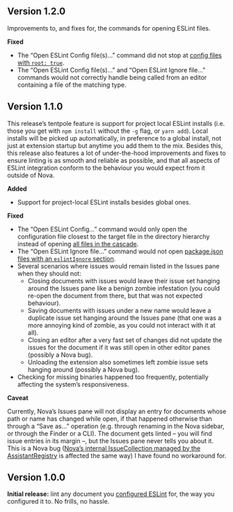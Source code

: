 ## Version 1.2.0

Improvements to, and fixes for, the commands for opening ESLint files.

**Fixed**

- The “Open ESLint Config file(s)…” command did not stop at [config files with `root: true`](https://eslint.org/docs/user-guide/configuring#using-configuration-files-1).
- The “Open ESLint Config file(s)…” and “Open ESLint Ignore file…” commands would not correctly handle being called from an editor containing a file of the matching type.


## Version 1.1.0

This release’s tentpole feature is support for project local ESLint installs (i.e. those you get with `npm install` without the `-g` flag, or `yarn add`). Local installs will be picked up automatically, in preference to a global install, not just at extension startup but anytime you add them to the mix. Besides this, this release also features a lot of under-the-hood improvements and fixes to ensure linting is as smooth and reliable as possible, and that all aspects of ESLint integration conform to the behaviour you would expect from it outside of Nova.

**Added**

- Support for project-local ESLint installs besides global ones.

**Fixed**

- The “Open ESLint Config…” command would only open the configuration file closest to the target file in the directory hierarchy instead of opening [all files in the cascade](https://eslint.org/docs/user-guide/configuring#configuration-cascading-and-hierarchy).
- The “Open ESLint Ignore file…” command would not open [package.json files with an `eslintIgnore` section](https://eslint.org/docs/user-guide/configuring#using-eslintignore-in-packagejson).
- Several scenarios where issues would remain listed in the Issues pane when they should not:
    - Closing documents with issues would leave their issue set hanging around the Issues pane like a benign zombie infestation (you could re-open the document from there, but that was not expected behaviour).
    - Saving documents with issues under a new name would leave a duplicate issue set hanging around the Issues pane (that one was a more annoying kind of zombie, as you could not interact with it at all).
    - Closing an editor after a very fast set of changes did not update the issues for the document if it was still open in other editor panes (possibly a Nova bug).
    - Unloading the extension also sometimes left zombie issue sets hanging around (possibly a Nova bug).
- Checking for missing binaries happened too frequently, potentially affecting the system’s responsiveness.

**Caveat**

Currently, Nova’s Issues pane will not display an entry for documents whose path or name has  changed while open, if that happened otherwise than through a “Save as…” operation (e.g. through renaming in the Nova sidebar, or through the Finder or a CLI). The document gets linted – you will find issue entries in its margin –, but the Issues pane never tells you about it. This is a Nova bug ([Nova’s internal IssueCollection managed by the AssistantRegistry](https://docs.nova.app/api-reference/assistants-registry/#registerissueassistant-selector-object-options) is affected the same way) I have found no workaround for.

## Version 1.0.0

**Initial release:** lint any document you [configured ESLint](https://eslint.org/docs/user-guide/configuring) for, the way you configured it to. No frills, no hassle.
